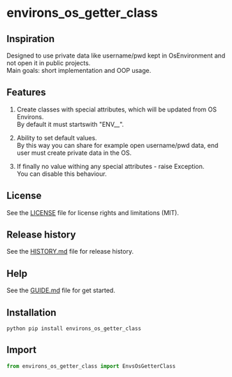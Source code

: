 # environs_os_getter_class


## Inspiration
Designed to use private data like username/pwd kept in OsEnvironment and not open it in public projects.  
Main goals: short implementation and OOP usage.


## Features

1. Create classes with special attributes, which will be updated from OS Environs.  
By default it must startswith "ENV__".

2. Ability to set default values.  
By this way you can share for example open username/pwd data, end user must create private data in the OS.

3. If finally no value withing any special attributes - raise Exception.  
You can disable this behaviour.


## License

See the [LICENSE](LICENSE) file for license rights and limitations (MIT).


## Release history

See the [HISTORY.md](HISTORY.md) file for release history.


## Help

See the [GUIDE.md](GUIDE.md) file for get started.


## Installation

```commandline
python pip install environs_os_getter_class
```

## Import

```python
from environs_os_getter_class import EnvsOsGetterClass
```
